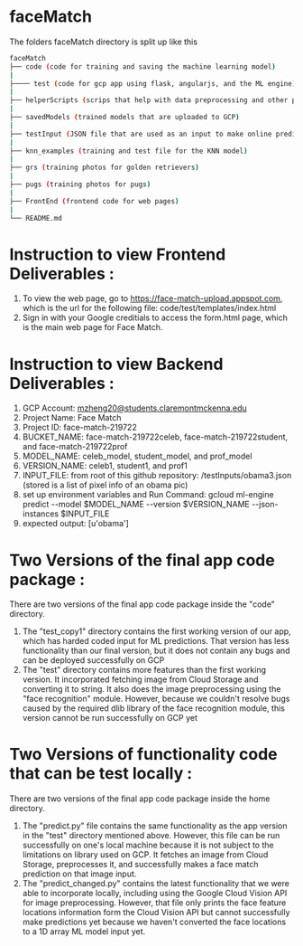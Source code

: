 # faceMatch

The folders faceMatch directory is split up like this

```bash
faceMatch
├── code (code for training and saving the machine learning model)
|
├──── test (code for gcp app using flask, angularjs, and the ML engine)
|
├── helperScripts (scrips that help with data preprocessing and other purposes)
|
├── savedModels (trained models that are uploaded to GCP)
|
├── testInput (JSON file that are used as an input to make online predictions in GCP)
|
├── knn_examples (training and test file for the KNN model)
|
├── grs (training photos for golden retrievers)
|
├── pugs (training photos for pugs)
|
├── FrontEnd (frontend code for web pages)
|
└── README.md
```
# Instruction to view Frontend Deliverables :
  1) To view the web page, go to https://face-match-upload.appspot.com, which is the url for the following file: code/test/templates/index.html
  2) Sign in with your Google creditials to access the form.html page, which is the main web page for Face Match.

# Instruction to view Backend Deliverables :
  1) GCP Account: mzheng20@students.claremontmckenna.edu
  2) Project Name: Face Match
  3) Project ID: face-match-219722
  4) BUCKET_NAME: face-match-219722celeb, face-match-219722student, and face-match-219722prof
  5) MODEL_NAME: celeb_model, student_model, and prof_model
  6) VERSION_NAME: celeb1, student1, and prof1
  7) INPUT_FILE: from root of this github repository: /testInputs/obama3.json  (stored is a list of pixel info of an obama pic)
  8) set up environment variables and Run Command: gcloud ml-engine predict --model $MODEL_NAME --version $VERSION_NAME --json-instances $INPUT_FILE
  9) expected output: [u'obama']

# Two Versions of the final app code package :
There are two versions of the final app code package inside the "code" directory. 
  1) The "test_copy1" directory contains the first working version of our app, which has harded coded input for ML predictions. That version has less functionality than our final version, but it does not contain any bugs and can be deployed successfully on GCP
  2) The "test" directory contains more features than the first working version. It incorporated fetching image from Cloud Storage and converting it to string. It also does the image preprocessing using the "face recognition" module. However, because we couldn't resolve bugs caused by the required dlib library of the face recognition module, this version cannot be run successfully on GCP yet
  
# Two Versions of functionality code that can be test locally :
There are two versions of the final app code package inside the home directory. 
  1) The "predict.py" file contains the same functionality as the app version in the "test" directory mentioned above. However, this file can be run successfully on one's local machine because it is not subject to the limitations on library used on GCP. It fetches an image from Cloud Storage, preprocesses it, and successfully makes a face match prediction on that image input.
  2) The "predict_changed.py" contains the latest functionality that we were able to incorporate locally, including using the Google Cloud Vision API for image preprocessing. However, that file only prints the face feature locations information form the Cloud Vision API but cannot successfully make predictions yet because we haven't converted the face locations to a 1D array ML model input yet.
